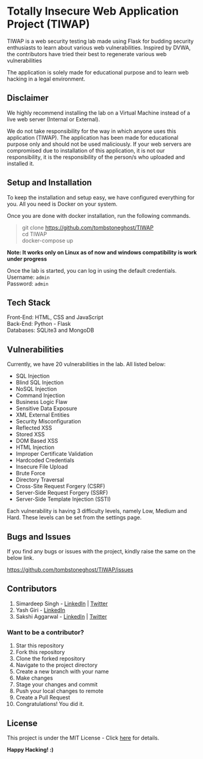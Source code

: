 # Totally Insecure Web Application Project (TIWAP)

TIWAP is a web security testing lab made using Flask for budding security enthusiasts to learn about various web 
vulnerabilities. Inspired by DVWA, the contributors have tried their best to regenerate various web vulnerabilities

The application is solely made for educational purpose and to learn web hacking in a legal environment. 

## Disclaimer

We highly recommend installing the lab on a Virtual Machine instead of a live web server (Internal or External).

We do not take responsibility for the way in which anyone uses this application (TIWAP). 
The application has been made for educational purpose only and should not be used maliciously. 
If your web servers are compromised due to installation of this application, 
it is not our responsibility, it is the responsibility of the person/s who uploaded and installed it.


## Setup and Installation
To keep the installation and setup easy, we have configured everything for you. All you need is Docker on your system.

Once you are done with docker installation, run the following commands. 

> git clone https://github.com/tombstoneghost/TIWAP <br/>
> cd TIWAP <br/>
> docker-compose up

<strong>Note: It works only on Linux as of now and windows compatibility is work under progress </strong>

Once the lab is started, you can log in using the default credentials.<br/>
Username: `admin` <br/>
Password: `admin`

## Tech Stack

Front-End: HTML, CSS and JavaScript <br/>
Back-End: Python - Flask <br/>
Databases: SQLite3 and MongoDB

## Vulnerabilities

Currently, we have 20 vulnerabilities in the lab. All listed below:

- SQL Injection
- Blind SQL Injection
- NoSQL Injection
- Command Injection
- Business Logic Flaw
- Sensitive Data Exposure
- XML External Entities
- Security Misconfiguration
- Reflected XSS
- Stored XSS
- DOM Based XSS
- HTML Injection
- Improper Certificate Validation
- Hardcoded Credentials
- Insecure File Upload
- Brute Force
- Directory Traversal
- Cross-Site Request Forgery (CSRF)
- Server-Side Request Forgery (SSRF)
- Server-Side Template Injection (SSTI)

Each vulnerability is having 3 difficulty levels, namely Low, Medium and Hard. 
These levels can be set from the settings page.


## Bugs and Issues

If you find any bugs or issues with the project, kindly raise the same on the below link.

https://github.com/tombstoneghost/TIWAP/issues

## Contributors

1. Simardeep Singh - [LinkedIn](https://www.linkedin.com/in/simardeepsingh99/) | [Twitter](https://twitter.com/simardeep99)
2. Yash Giri -  [LinkedIn](https://www.linkedin.com/in/yashgiri/)
3. Sakshi Aggarwal - [LinkedIn](https://www.linkedin.com/in/s4ksh1/) | [Twitter](https://twitter.com/s4ksh1)

### Want to be a contributor? 

1. Star this repository
2. Fork this repository
3. Clone the forked repository
4. Navigate to the project directory
5. Create a new branch with your name
6. Make changes
7. Stage your changes and commit
8. Push your local changes to remote
9. Create a Pull Request
10. Congratulations! You did it. 

## License 

This project is under the MIT License - Click [here](https://github.com/tombstoneghost/TIWAP/blob/master/LICENSE) for details.

<strong>Happy Hacking! :)</strong>


